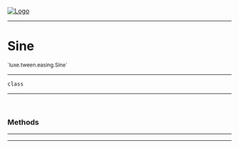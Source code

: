 
[![Logo](../../../../images/logo.png)](../../../../api/index.html)

---



<h1>Sine</h1>
<small>`luxe.tween.easing.Sine`</small>



---

`class`

---

&nbsp;
&nbsp;







<h3>Methods</h3> <hr/>





---

&nbsp;
&nbsp;
&nbsp;
&nbsp;
